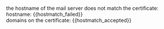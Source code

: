 the hostname of the mail server does not match the certificate:  
hostname: {{hostmatch_failed}}  
domains on the certificate: {{hostmatch_accepted}}
